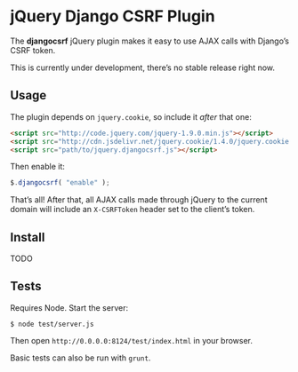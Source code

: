 # jQuery Django CSRF Plugin

The **djangocsrf** jQuery plugin makes it easy to use AJAX calls with Django’s
CSRF token.

This is currently under development, there’s no stable release right now.

## Usage

The plugin depends on `jquery.cookie`, so include it *after* that one:

```html
<script src="http://code.jquery.com/jquery-1.9.0.min.js"></script>
<script src="http://cdn.jsdelivr.net/jquery.cookie/1.4.0/jquery.cookie.min.js"></script>
<script src="path/to/jquery.djangocsrf.js"></script>
```

Then enable it:

```js
$.djangocsrf( "enable" );
```

That’s all! After that, all AJAX calls made through jQuery to the current
domain will include an `X-CSRFToken` header set to the client’s token.

## Install

TODO

## Tests

Requires Node. Start the server:

	$ node test/server.js

Then open `http://0.0.0.0:8124/test/index.html` in your browser.

Basic tests can also be run with `grunt`.
